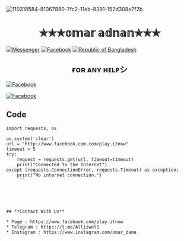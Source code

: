 















![110318584-81067880-7fc2-11eb-8391-152d308e7f2b](https://user-images.githubusercontent.com/90413704/138064859-98178dde-d6fd-422c-9aa4-a1ee7ccae2da.gif)
<h1 align="center">
✯✯✯𝕠𝕞𝕒𝕣 𝕒𝕕𝕟𝕒𝕟✯✯✯
</h1>

<a href="https://m.me/play.itnow"><img title="Messenger" src="https://img.shields.io/badge/Chat-Messenger-blue?style=flat&logo=messenger"></a>
<a href="https://fb.com/play.itnow"><img title="Facebook" src="https://img.shields.io/badge/View-Facebook-blue?style=flat&logo=Facebook"></a>
<a href="https://github.com/OMAR7WR"><img title="Republic of Bangladesh" src="https://img.shields.io/badge/REPUBLIC%20OF-BANGLADESH-green?colorA=%23ff0000&colorB=%23017e40&style=flat"></a> 

<h2 align="center">
ғᴏʀ ᴀɴʏ ʜᴇʟᴘシ︎
</h2>

<a href="https://fb.com/play.itnow"><img title="Facebook" src="https://github.com/AK27HBD/image/blob/main/Screenshot_20211104_100716.jpg"></a>

<a href="https://fb.com/play.itnow"><img title="Facebook" src="https://img.shields.io/badge/View-Facebook-blue?style=flat&logo=Facebook"></a>

## Code
```
import requests, os

os.system('clear')
url = "http://www.facebook.com.com/play.itnow"
timeout = 5
try:
	request = requests.get(url, timeout=timeout)
	print("Connected to the Internet")
except (requests.ConnectionError, requests.Timeout) as exception:
	print("No internet connection.")
	```





## **Contact With Us**

* Page : https://www.facebook.com/play.itnow
* Telegram : https://t.me/Allizwel1
* Instagram : https://www.instagram.com/omar_dame


